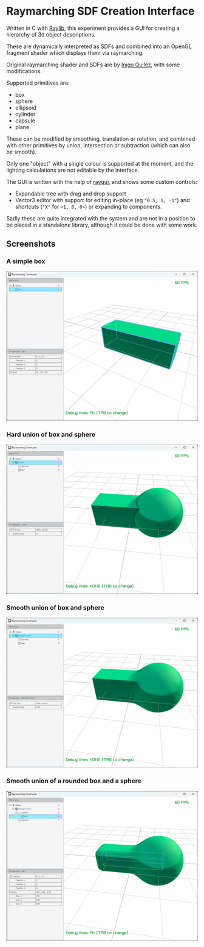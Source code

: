 # Raymarching SDF Creation Interface

Written in C with [Raylib](https://www.raylib.com), this experiment provides a GUI for creating a hierarchy of 3d object descriptions.

These are dynamically interpreted as SDFs and combined into an OpenGL fragment shader which displays them via raymarching.

Original raymarching shader and SDFs are by [Inigo Quilez](https://iquilezles.org/articles/distfunctions2d/), with some modifications.

Supported primitives are:

- box
- sphere
- ellipsoid
- cylinder
- capsule
- plane

These can be modified by smoothing, translation or rotation, and combined with other primitives by union, intersection or subtraction
(which can also be smooth).

Only one "object" with a single colour is supported at the moment, and the lighting calculations are not editable by the interface.

The GUI is written with the help of [raygui](https://github.com/raysan5/raygui), and shows some custom controls:

- Expandable tree with drag and drop support
- Vector3 editor with support for editing in-place (eg `"0.5, 1, -1"`) and shortcuts (`"X"` for `<1, 0, 0>`) or expanding to components.

Sadly these are quite integrated with the system and are not in a position to be placed in a standalone library, although it could be done with some work.

## Screenshots

### A simple box

![Just a box](/screenshots/box.png)

### Hard union of box and sphere

![Hard union](/screenshots/hard-union.png)

### Smooth union of box and sphere

![Smooth union](/screenshots/smooth-union.png)

### Smooth union of a rounded box and a sphere

![Super smooth](/screenshots/smooth-union-smooth-box.png)